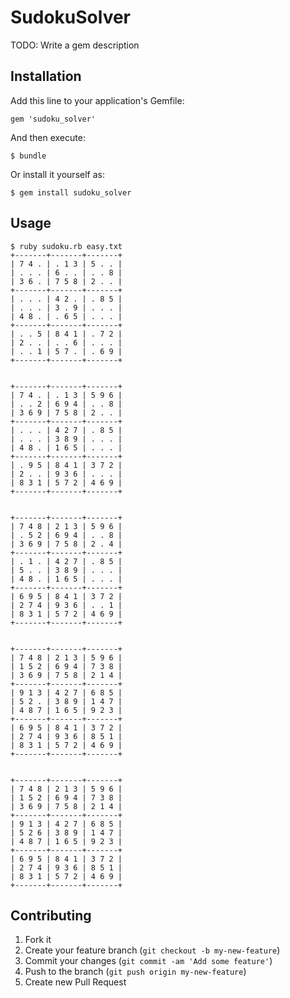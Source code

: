 # SudokuSolver

TODO: Write a gem description

## Installation

Add this line to your application's Gemfile:

    gem 'sudoku_solver'

And then execute:

    $ bundle

Or install it yourself as:

    $ gem install sudoku_solver

## Usage

`````
$ ruby sudoku.rb easy.txt
+-------+-------+-------+
| 7 4 . | . 1 3 | 5 . . |
| . . . | 6 . . | . . 8 |
| 3 6 . | 7 5 8 | 2 . . |
+-------+-------+-------+
| . . . | 4 2 . | . 8 5 |
| . . . | 3 . 9 | . . . |
| 4 8 . | . 6 5 | . . . |
+-------+-------+-------+
| . . 5 | 8 4 1 | . 7 2 |
| 2 . . | . . 6 | . . . |
| . . 1 | 5 7 . | . 6 9 |
+-------+-------+-------+


+-------+-------+-------+
| 7 4 . | . 1 3 | 5 9 6 |
| . . 2 | 6 9 4 | . . 8 |
| 3 6 9 | 7 5 8 | 2 . . |
+-------+-------+-------+
| . . . | 4 2 7 | . 8 5 |
| . . . | 3 8 9 | . . . |
| 4 8 . | 1 6 5 | . . . |
+-------+-------+-------+
| . 9 5 | 8 4 1 | 3 7 2 |
| 2 . . | 9 3 6 | . . . |
| 8 3 1 | 5 7 2 | 4 6 9 |
+-------+-------+-------+


+-------+-------+-------+
| 7 4 8 | 2 1 3 | 5 9 6 |
| . 5 2 | 6 9 4 | . . 8 |
| 3 6 9 | 7 5 8 | 2 . 4 |
+-------+-------+-------+
| . 1 . | 4 2 7 | . 8 5 |
| 5 . . | 3 8 9 | . . . |
| 4 8 . | 1 6 5 | . . . |
+-------+-------+-------+
| 6 9 5 | 8 4 1 | 3 7 2 |
| 2 7 4 | 9 3 6 | . . 1 |
| 8 3 1 | 5 7 2 | 4 6 9 |
+-------+-------+-------+


+-------+-------+-------+
| 7 4 8 | 2 1 3 | 5 9 6 |
| 1 5 2 | 6 9 4 | 7 3 8 |
| 3 6 9 | 7 5 8 | 2 1 4 |
+-------+-------+-------+
| 9 1 3 | 4 2 7 | 6 8 5 |
| 5 2 . | 3 8 9 | 1 4 7 |
| 4 8 7 | 1 6 5 | 9 2 3 |
+-------+-------+-------+
| 6 9 5 | 8 4 1 | 3 7 2 |
| 2 7 4 | 9 3 6 | 8 5 1 |
| 8 3 1 | 5 7 2 | 4 6 9 |
+-------+-------+-------+


+-------+-------+-------+
| 7 4 8 | 2 1 3 | 5 9 6 |
| 1 5 2 | 6 9 4 | 7 3 8 |
| 3 6 9 | 7 5 8 | 2 1 4 |
+-------+-------+-------+
| 9 1 3 | 4 2 7 | 6 8 5 |
| 5 2 6 | 3 8 9 | 1 4 7 |
| 4 8 7 | 1 6 5 | 9 2 3 |
+-------+-------+-------+
| 6 9 5 | 8 4 1 | 3 7 2 |
| 2 7 4 | 9 3 6 | 8 5 1 |
| 8 3 1 | 5 7 2 | 4 6 9 |
+-------+-------+-------+
`````

## Contributing

1. Fork it
2. Create your feature branch (`git checkout -b my-new-feature`)
3. Commit your changes (`git commit -am 'Add some feature'`)
4. Push to the branch (`git push origin my-new-feature`)
5. Create new Pull Request
